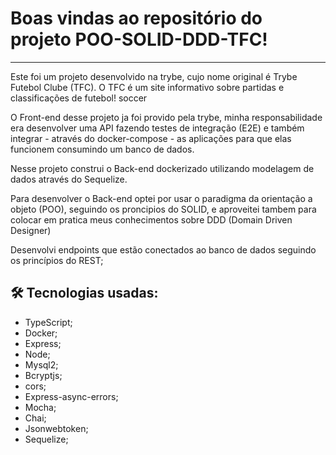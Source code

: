 # Boas vindas ao repositório do projeto POO-SOLID-DDD-TFC!

---

Este foi um projeto desenvolvido na trybe, cujo nome original é Trybe Futebol Clube (TFC). O TFC é um site informativo sobre partidas e classificações de futebol! soccer

O Front-end desse projeto ja foi provido pela trybe, minha responsabilidade era desenvolver uma API fazendo testes de integração (E2E) e também integrar - através do docker-compose - as aplicações para que elas funcionem consumindo um banco de dados.

Nesse projeto construi o Back-end dockerizado utilizando modelagem de dados através do Sequelize.

Para desenvolver o Back-end optei por usar o paradigma da orientação a objeto (POO), seguindo os proncipios do SOLID, e aproveitei tambem para colocar em pratica meus conhecimentos sobre DDD (Domain Driven Designer)

Desenvolvi endpoints que estão conectados ao banco de dados seguindo os princípios do REST;


## 🛠 Tecnologias usadas:

* TypeScript;
* Docker;
* Express;
* Node;
* Mysql2;
* Bcryptjs;
* cors;
* Express-async-errors;
* Mocha;
* Chai;
* Jsonwebtoken;
* Sequelize;
  
